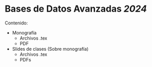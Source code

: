 # Bases de Datos Avanzadas _2024_
Contenido:

- Monografía
  - Archivos .tex
  - PDF
- Slides de clases (Sobre monografía)
  - Archivos .tex
  - PDFs
